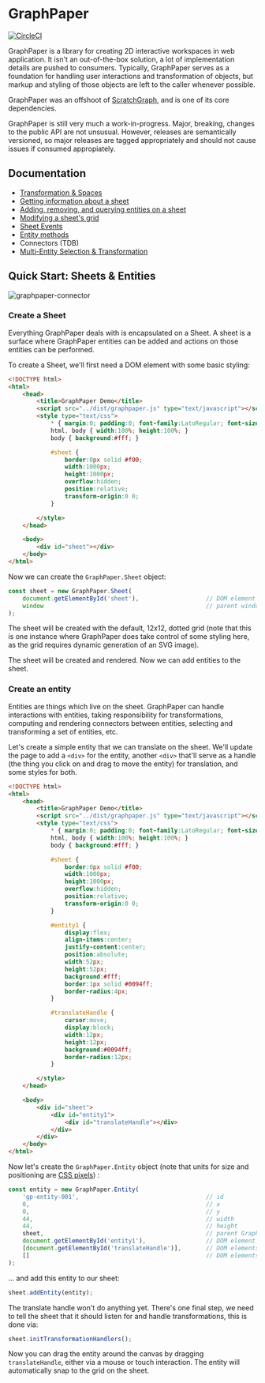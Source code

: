 # GraphPaper

[![CircleCI](https://circleci.com/gh/aautar/graphpaper.svg?style=svg)](https://circleci.com/gh/aautar/graphpaper)

GraphPaper is a library for creating 2D interactive workspaces in web application. It isn't an out-of-the-box solution, a lot of implementation details are pushed to consumers. Typically, GraphPaper serves as a foundation for handling user interactions and transformation of objects, but markup and styling of those objects are left to the caller whenever possible.

GraphPaper was an offshoot of [ScratchGraph](https://scratchgraph.com), and is one of its core dependencies.

GraphPaper is still very much a work-in-progress. Major, breaking, changes to the public API are not unsusual. However, releases are semantically versioned, so major releases are tagged appropriately and should not cause issues if consumed appropiately.

## Documentation

- [Transformation & Spaces](docs/spaces.md)
- [Getting information about a sheet](docs/sheet-get-info.md)
- [Adding, removing, and querying entities on a sheet](docs/sheet-query-entities.md)
- [Modifying a sheet's grid](docs/sheet-modify-grid.md)
- [Sheet Events](docs/sheet-events.md)
- [Entity methods](docs/entity-methods.md)
- Connectors (TDB)
- [Multi-Entity Selection & Transformation](docs/multi-selection-transformation.md)


## Quick Start: Sheets & Entities

![graphpaper-connector](https://user-images.githubusercontent.com/12861733/33002147-358957a8-cd80-11e7-89ae-1b211c0eb2db.png)


### Create a Sheet

Everything GraphPaper deals with is encapsulated on a Sheet. A sheet is a surface where GraphPaper entities can be added and actions on those entities can be performed.

To create a Sheet, we'll first need a DOM element with some basic styling:

```html
<!DOCTYPE html>
<html>
    <head>
        <title>GraphPaper Demo</title>
        <script src="../dist/graphpaper.js" type="text/javascript"></script>
        <style type="text/css">
            * { margin:0; padding:0; font-family:LatoRegular; font-size:14px; font-weight:normal; box-sizing:border-box; }
            html, body { width:100%; height:100%; }
            body { background:#fff; }

            #sheet {
                border:0px solid #f00; 
                width:1000px; 
                height:1000px; 
                overflow:hidden; 
                position:relative; 
                transform-origin:0 0;
            }

        </style>
    </head>

    <body>
        <div id="sheet"></div>
    </body>
</html>
```

Now we can create the `GraphPaper.Sheet` object:

```javascript
const sheet = new GraphPaper.Sheet(
    document.getElementById('sheet'),                   // DOM element of the Sheet
    window                                              // parent window 
);
```

The sheet will be created with the default, 12x12, dotted grid (note that this is one instance where GraphPaper does take control of some styling here, as the grid requires dynamic generation of an SVG image).

The sheet will be created and rendered. Now we can add entities to the sheet.

### Create an entity

Entities are things which live on the sheet. GraphPaper can handle interactions with entities, taking responsibility for transformations, computing and rendering connectors between entities, selecting and transforming a set of entities, etc.

Let's create a simple entity that we can translate on the sheet. We'll update the page to add a `<div>` for the entity, another `<div>` that'll serve as a handle (the thing you click on and drag to move the entity) for translation, and some styles for both.

```html
<!DOCTYPE html>
<html>
    <head>
        <title>GraphPaper Demo</title>
        <script src="../dist/graphpaper.js" type="text/javascript"></script>
        <style type="text/css">
            * { margin:0; padding:0; font-family:LatoRegular; font-size:14px; font-weight:normal; box-sizing:border-box; }
            html, body { width:100%; height:100%; }
            body { background:#fff; }

            #sheet {
                border:0px solid #f00; 
                width:1000px; 
                height:1000px; 
                overflow:hidden; 
                position:relative; 
                transform-origin:0 0;
            }

            #entity1 { 
                display:flex; 
                align-items:center; 
                justify-content:center; 
                position:absolute; 
                width:52px; 
                height:52px; 
                background:#fff; 
                border:1px solid #0094ff; 
                border-radius:4px; 
            }

            #translateHandle { 
                cursor:move; 
                display:block; 
                width:12px; 
                height:12px; 
                background:#0094ff; 
                border-radius:12px; 
            }

        </style>
    </head>

    <body>
        <div id="sheet">
            <div id="entity1">
                <div id="translateHandle"></div>
            </div>
        </div>
    </body>
</html>
```

Now let's create the `GraphPaper.Entity` object (note that units for size and positioning are [CSS pixels](https://www.w3.org/TR/CSS2/syndata.html#length-units))
:

```javascript
const entity = new GraphPaper.Entity(
    'gp-entity-001',                                    // id
    0,                                                  // x        
    0,                                                  // y
    44,                                                 // width
    44,                                                 // height
    sheet,                                              // parent GraphPaper.Sheet
    document.getElementById('entity1'),                 // DOM element for the entity
    [document.getElementById('translateHandle')],       // DOM elements for the object's translation handles
    []                                                  // DOM elements for the object's resize handles
);
```

... and add this entity to our sheet:

```javascript
sheet.addEntity(entity);
```

The translate handle won't do anything yet. There's one final step, we need to tell the sheet that it should listen for and handle transformations, this is done via:

```javascript
sheet.initTransformationHandlers();
```

Now you can drag the entity around the canvas by dragging `translateHandle`, either via a mouse or touch interaction. The entity will automatically snap to the grid on the sheet.

